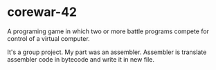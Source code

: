 # corewar-42
A programing game in which two or more battle programs compete for control of a virtual computer.

It's a group project. My part was an assembler.
Assembler is translate assembler code in bytecode and write it in new file.
